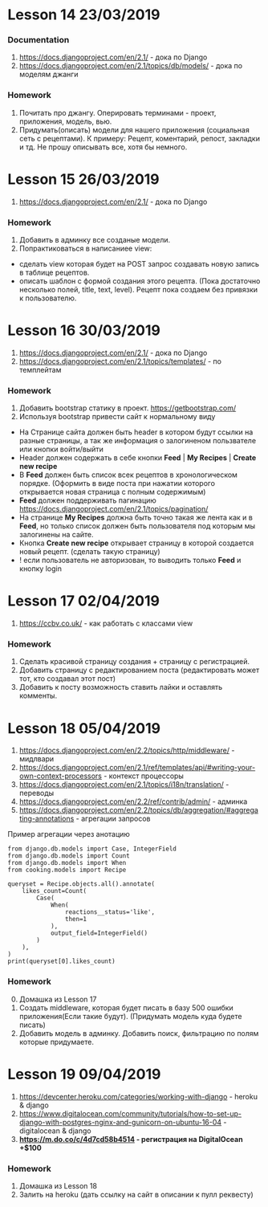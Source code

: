 # Lesson 14 23/03/2019
### Documentation
1. https://docs.djangoproject.com/en/2.1/ - дока по Django
2. https://docs.djangoproject.com/en/2.1/topics/db/models/ - дока по моделям джанги


### Homework
1. Почитать про джангу. Оперировать терминами - проект, приложения, модель, вью.
2. Придумать(описать) модели для нашего приложения (социальная сеть с рецептами).
К примеру: Рецепт, коментарий, репост, закладки и тд. Не прошу описывать все, хотя бы немного.

# Lesson 15 26/03/2019
1. https://docs.djangoproject.com/en/2.1/ - дока по Django

### Homework
1. Добавить в админку все созданые модели.
2. Попрактиковаться в написаниее view:
- сделать view которая будет на POST запрос создавать новую запись в таблице рецептов.
- описать шаблон с формой создания этого рецепта. (Пока достаточно несколько полей, title, text, level). Рецепт пока создаем без привязки к пользователю.

# Lesson 16 30/03/2019
1. https://docs.djangoproject.com/en/2.1/ - дока по Django
2. https://docs.djangoproject.com/en/2.1/topics/templates/ - по темплейтам

### Homework
1. Добавить bootstrap статику в проект. https://getbootstrap.com/
2. Используя bootstrap привести сайт к нормальному виду
- На Странице сайта должен быть header в котором будут ссылки на разные страницы, а так же информация
о залогиненом пользвателе или кнопки войти/выйти
- Header должен содержать в себе кнопки **Feed** | **My Recipes** | **Create new recipe**
- В **Feed** должен быть список всек рецептов в хронологическом порядке. (Оформить в виде поста при нажатии которого открывается новая страница с полным содержимым)
- **Feed** должен поддерживать пагинацию https://docs.djangoproject.com/en/2.1/topics/pagination/
- На странице **My Recipes** должна быть точно такая же лента как и в **Feed**, но только список должен быть пользователя под которым мы залогинены на сайте.
- Кнопка **Create new recipe** открывает страницу в которой создается новый рецепт. (сделать такую страницу)
- ! если пользователь не авторизован, то выводить только **Feed** и кнопку login

# Lesson 17 02/04/2019
1. https://ccbv.co.uk/ - как работать с классами view

### Homework
1. Сделать красивой страницу создания + страницу с регистрацией.
2. Добавить страницу с редактированием поста (редактировать может тот, кто создавал этот пост)
3. Добавить к посту возможность ставить лайки и оставлять комменты.

# Lesson 18 05/04/2019
1. https://docs.djangoproject.com/en/2.2/topics/http/middleware/ - мидлвари
2. https://docs.djangoproject.com/en/2.1/ref/templates/api/#writing-your-own-context-processors - контекст процессоры
3. https://docs.djangoproject.com/en/2.1/topics/i18n/translation/ - переводы
4. https://docs.djangoproject.com/en/2.2/ref/contrib/admin/ - админка
5. https://docs.djangoproject.com/en/2.2/topics/db/aggregation/#aggregating-annotations - агрегации запросов

Пример агрегации через анотацию
```cython
from django.db.models import Case, IntegerField
from django.db.models import Count
from django.db.models import When
from cooking.models import Recipe

queryset = Recipe.objects.all().annotate(
    likes_count=Count(
        Case(
            When(
                reactions__status='like',
                then=1
            ),
            output_field=IntegerField()
        )
    ),
)
print(queryset[0].likes_count)
```

### Homework
0. Домашка из Lesson 17
1. Создать middleware, которая будет писать в базу 500 ошибки приложения(Если такие будут). 
(Придумать модель куда будете писать)
2. Добавить модель в админку. Добавить поиск, фильтрацию по полям которые придумаете.

# Lesson 19 09/04/2019
1. https://devcenter.heroku.com/categories/working-with-django - heroku & django
2. https://www.digitalocean.com/community/tutorials/how-to-set-up-django-with-postgres-nginx-and-gunicorn-on-ubuntu-16-04 - digitalocean & django
3. **https://m.do.co/c/4d7cd58b4514 - регистрация на DigitalOcean +$100**

### Homework
1. Домашка из Lesson 18
2. Залить на heroku (дать ссылку на сайт в описании к пулл реквесту)